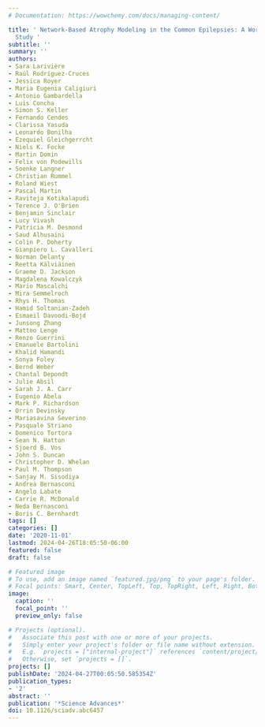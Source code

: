 ```yaml
---
# Documentation: https://wowchemy.com/docs/managing-content/

title: ' Network-Based Atrophy Modeling in the Common Epilepsies: A Worldwide ENIGMA
  Study '
subtitle: ''
summary: ''
authors:
- Sara Larivière
- Raúl Rodríguez-Cruces
- Jessica Royer
- Maria Eugenia Caligiuri
- Antonio Gambardella
- Luis Concha
- Simon S. Keller
- Fernando Cendes
- Clarissa Yasuda
- Leonardo Bonilha
- Ezequiel Gleichgerrcht
- Niels K. Focke
- Martin Domin
- Felix von Podewills
- Soenke Langner
- Christian Rummel
- Roland Wiest
- Pascal Martin
- Raviteja Kotikalapudi
- Terence J. O'Brien
- Benjamin Sinclair
- Lucy Vivash
- Patricia M. Desmond
- Saud Alhusaini
- Colin P. Doherty
- Gianpiero L. Cavalleri
- Norman Delanty
- Reetta Kälviäinen
- Graeme D. Jackson
- Magdalena Kowalczyk
- Mario Mascalchi
- Mira Semmelroch
- Rhys H. Thomas
- Hamid Soltanian-Zadeh
- Esmaeil Davoodi-Bojd
- Junsong Zhang
- Matteo Lenge
- Renzo Guerrini
- Emanuele Bartolini
- Khalid Hamandi
- Sonya Foley
- Bernd Weber
- Chantal Depondt
- Julie Absil
- Sarah J. A. Carr
- Eugenio Abela
- Mark P. Richardson
- Orrin Devinsky
- Mariasavina Severino
- Pasquale Striano
- Domenico Tortora
- Sean N. Hatton
- Sjoerd B. Vos
- John S. Duncan
- Christopher D. Whelan
- Paul M. Thompson
- Sanjay M. Sisodiya
- Andrea Bernasconi
- Angelo Labate
- Carrie R. McDonald
- Neda Bernasconi
- Boris C. Bernhardt
tags: []
categories: []
date: '2020-11-01'
lastmod: 2024-04-26T18:05:50-06:00
featured: false
draft: false

# Featured image
# To use, add an image named `featured.jpg/png` to your page's folder.
# Focal points: Smart, Center, TopLeft, Top, TopRight, Left, Right, BottomLeft, Bottom, BottomRight.
image:
  caption: ''
  focal_point: ''
  preview_only: false

# Projects (optional).
#   Associate this post with one or more of your projects.
#   Simply enter your project's folder or file name without extension.
#   E.g. `projects = ["internal-project"]` references `content/project/deep-learning/index.md`.
#   Otherwise, set `projects = []`.
projects: []
publishDate: '2024-04-27T00:05:50.585354Z'
publication_types:
- '2'
abstract: ''
publication: '*Science Advances*'
doi: 10.1126/sciadv.abc6457
---
```

